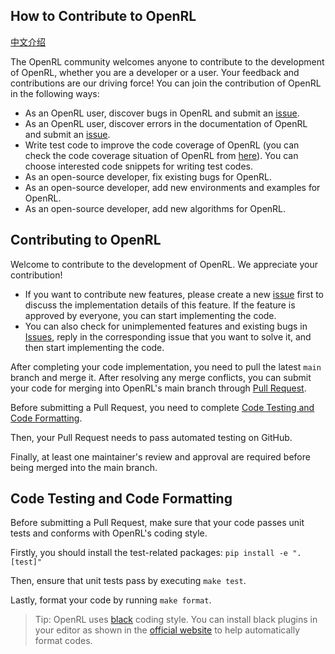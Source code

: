 ## How to Contribute to OpenRL

[中文介绍](./docs/CONTRIBUTING_zh.md)

The OpenRL community welcomes anyone to contribute to the development of OpenRL, whether you are a developer or a user. Your feedback and contributions are our driving force! You can join the contribution of OpenRL in the following ways:

- As an OpenRL user, discover bugs in OpenRL and submit an [issue](https://github.com/OpenRL-Lab/openrl/issues/new/choose).
- As an OpenRL user, discover errors in the documentation of OpenRL and submit an [issue](https://github.com/OpenRL-Lab/openrl/issues/new/choose).
- Write test code to improve the code coverage of OpenRL (you can check the code coverage situation of OpenRL from [here](https://app.codecov.io/gh/OpenRL-Lab/openrl)). You can choose interested code snippets for writing test codes.
- As an open-source developer, fix existing bugs for OpenRL.
- As an open-source developer, add new environments and examples for OpenRL.
- As an open-source developer, add new algorithms for OpenRL.

## Contributing to OpenRL

Welcome to contribute to the development of OpenRL. We appreciate your contribution!

- If you want to contribute new features, please create a new [issue](https://github.com/OpenRL-Lab/openrl/issues/new/choose) first 
to discuss the implementation details of this feature. If the feature is approved by everyone, you can start implementing the code.
- You can also check for unimplemented features and existing bugs in [Issues](https://github.com/OpenRL-Lab/openrl/issues), 
reply in the corresponding issue that you want to solve it, and then start implementing the code.

After completing your code implementation, you need to pull the latest `main` branch and merge it.
After resolving any merge conflicts,
you can submit your code for merging into OpenRL's main branch through [Pull Request](https://github.com/OpenRL-Lab/openrl/pulls).

Before submitting a Pull Request, you need to complete [Code Testing and Code Formatting](#code-testing-and-code-formatting).

Then, your Pull Request needs to pass automated testing on GitHub.

Finally, at least one maintainer's review and approval are required before being merged into the main branch.

## Code Testing and Code Formatting

Before submitting a Pull Request, make sure that your code passes unit tests and conforms with OpenRL's coding style.

Firstly, you should install the test-related packages: `pip install -e ".[test]"`

Then, ensure that unit tests pass by executing `make test`.

Lastly, format your code by running `make format`.

> Tip: OpenRL uses [black](https://github.com/psf/black) coding style. 
You can install black plugins in your editor as shown in the [official website](https://black.readthedocs.io/en/stable/integrations/editors.html)
to help automatically format codes.